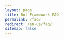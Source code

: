 ```yaml
---
layout: page
title: Bot Framework FAQ
permalink: /faq/
redirect: /en-us/faq/
sitemap: false
---
```

